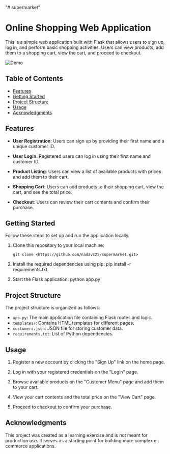 "# supermarket" 
# Online Shopping Web Application


This is a simple web application built with Flask that allows users to sign up, log in, and perform basic shopping activities. Users can view products, add them to a shopping cart, view the cart, and proceed to checkout.

![Demo](demo.gif)

## Table of Contents

- [Features](#features)
- [Getting Started](#getting-started)
- [Project Structure](#project-structure)
- [Usage](#usage)
- [Acknowledgments](#acknowledgments)

## Features

- **User Registration**: Users can sign up by providing their first name and a unique customer ID.

- **User Login**: Registered users can log in using their first name and customer ID.

- **Product Listing**: Users can view a list of available products with prices and add them to their cart.

- **Shopping Cart**: Users can add products to their shopping cart, view the cart, and see the total price.

- **Checkout**: Users can review their cart contents and confirm their purchase.

## Getting Started

Follow these steps to set up and run the application locally.

1. Clone this repository to your local machine:

   ```shell
   git clone <https://github.com/nadavc25/supermarket.git>

2. Install the required dependencies using pip:
pip install -r requirements.txt
3. Start the Flask application:
python app.py

## Project Structure

The project structure is organized as follows:

- `app.py`: The main application file containing Flask routes and logic.
- `templates/`: Contains HTML templates for different pages.
- `customers.json`: JSON file for storing customer data.
- `requirements.txt`: List of Python dependencies.

## Usage

1. Register a new account by clicking the "Sign Up" link on the home page.

2. Log in with your registered credentials on the "Login" page.

3. Browse available products on the "Customer Menu" page and add them to your cart.

4. View your cart contents and the total price on the "View Cart" page.

5. Proceed to checkout to confirm your purchase.


## Acknowledgments

This project was created as a learning exercise and is not meant for production use. It serves as a starting point for building more complex e-commerce applications.